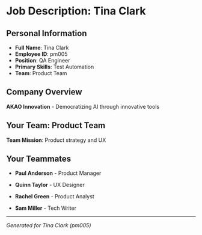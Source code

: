 # Job Description: Tina Clark

## Personal Information
- **Full Name**: Tina Clark
- **Employee ID**: pm005
- **Position**: QA Engineer
- **Primary Skills**: Test Automation
- **Team**: Product Team

## Company Overview
**AKAO Innovation** - Democratizing AI through innovative tools

## Your Team: Product Team
**Team Mission**: Product strategy and UX


## Your Teammates

- **Paul Anderson** - Product Manager

- **Quinn Taylor** - UX Designer

- **Rachel Green** - Product Analyst

- **Sam Miller** - Tech Writer



---
*Generated for Tina Clark (pm005)*
